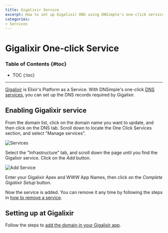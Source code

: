 ```yaml
---
title: Gigalixir Service
excerpt: How to set up Gigalixir DNS using DNSimple's one-click service.
categories:
- Services
---
```


# Gigalixir One-click Service

### Table of Contents {#toc}

* TOC
{:toc}

---

[Gigalixir](https://www.gigalixir.com) is Elixir's Platform as a Service. With DNSimple's one-click [DNS services](/categories/services/), you can set up the DNS records required by Gigalixir.


## Enabling Gigalixir service

From the domain list, click on the domain name you want to update, and then click on the DNS tab. Scroll down to locate the One Click Services section, and select "Manage services".

![Services](/files/services-dns-page-add.png)

Select the "Infrastructure" tab, and scroll down the page until you find the Gigalixir service. Click on the *Add* button.

![Add Service](/files/services-gigalixir.png)

Enter your Gigalixir Apex and WWW App Names, then click on the *Complete Gigalixir Setup* button.

Now the service is added. You can remove it any time by following the steps in [how to remove a service](/articles/services/#removing-services).


## Setting up at Gigalixir

Follow the steps to [add the domain in your Gigalixir app](https://gigalixir.readthedocs.io/en/latest/domain.html#custom-domains).

